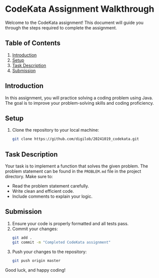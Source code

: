 # CodeKata Assignment Walkthrough

Welcome to the CodeKata assignment! This document will guide you through the steps required to complete the assignment.

## Table of Contents
1. [Introduction](#introduction)
2. [Setup](#setup)
3. [Task Description](#task-description)
4. [Submission](#submission)

## Introduction
In this assignment, you will practice solving a coding problem using Java. The goal is to improve your problem-solving skills and coding proficiency.

## Setup
1. Clone the repository to your local machine:
    ```bash
    git clone https://github.com/digilob/20241019_codekata.git
    ```

## Task Description
Your task is to implement a function that solves the given problem. The problem statement can be found in the `PROBLEM.md` file in the project directory. Make sure to:
- Read the problem statement carefully.
- Write clean and efficient code.
- Include comments to explain your logic.

## Submission
1. Ensure your code is properly formatted and all tests pass.
2. Commit your changes:
    ```bash
    git add .
    git commit -m "Completed CodeKata assignment"
    ```
3. Push your changes to the repository:
    ```bash
    git push origin master
    ```

Good luck, and happy coding!